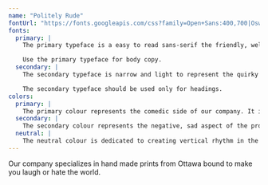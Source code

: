 ```yaml
---
name: "Politely Rude"
fontUrl: "https://fonts.googleapis.com/css?family=Open+Sans:400,700|Oswald:300,400"
fonts:
  primary: |
    The primary typeface is a easy to read sans-serif the friendly, welcoming feeling of our website.

    Use the primary typeface for body copy.
  secondary: |
    The secondary typeface is narrow and light to represent the quirky side of our company.

    The secondary typeface should be used only for headings.
colors:
  primary: |
    The primary colour represents the comedic side of our company. It is meant to contrast the rather negative subject manner of our company.
  secondary: |
    The secondary colour represents the negative, sad aspect of the products. It also contrasts the bright yellow primary colour.
  neutral: |
    The neutral colour is dedicated to creating vertical rhythm in the website.
---
```


Our company specializes in hand made prints from Ottawa bound to make you laugh or hate the world.
